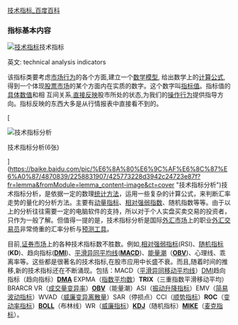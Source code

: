 [技术指标_百度百科](https://baike.baidu.com/item/%E6%8A%80%E6%9C%AF%E6%8C%87%E6%A0%87/4870839?fr=aladdin)



### 指标基本内容

 [![技术指标](https://bkimg.cdn.bcebos.com/pic/738b4710b912c8fc125436ecff039245d6882168?x-bce-process=image/resize,m_lfit,w_440,limit_1)](https://baike.baidu.com/pic/%E6%8A%80%E6%9C%AF%E6%8C%87%E6%A0%87/4870839/0/738b4710b912c8fc125436ecff039245d6882168?fr=lemma&fromModule=lemma_content-image&ct=single "技术指标")技术指标

英文: technical analysis indicators

该指标类要考虑[市场行为](https://baike.baidu.com/item/%E5%B8%82%E5%9C%BA%E8%A1%8C%E4%B8%BA/9951628?fromModule=lemma_inlink)的各个方面,建立一个[数学模型](https://baike.baidu.com/item/%E6%95%B0%E5%AD%A6%E6%A8%A1%E5%9E%8B/1376909?fromModule=lemma_inlink), 给出数学上的[计算公式](https://baike.baidu.com/item/%E8%AE%A1%E7%AE%97%E5%85%AC%E5%BC%8F/19277353?fromModule=lemma_inlink),得到一个体现[股票市场](https://baike.baidu.com/item/%E8%82%A1%E7%A5%A8%E5%B8%82%E5%9C%BA/233854?fromModule=lemma_inlink)的某个方面内在实质的数字。这个数字叫[指标值](https://baike.baidu.com/item/%E6%8C%87%E6%A0%87%E5%80%BC/8754538?fromModule=lemma_inlink)。指标值的[具体数值](https://baike.baidu.com/item/%E5%85%B7%E4%BD%93%E6%95%B0%E5%80%BC/9246509?fromModule=lemma_inlink)和相 互间关系,[直接反映](https://baike.baidu.com/item/%E7%9B%B4%E6%8E%A5%E5%8F%8D%E6%98%A0/22597450?fromModule=lemma_inlink)股市所处的状态,为我们的[操作行为](https://baike.baidu.com/item/%E6%93%8D%E4%BD%9C%E8%A1%8C%E4%B8%BA/22477856?fromModule=lemma_inlink)提供指导方向。指标反映的东西大多是从行情报表中直接看不到的。

[

![技术指标分析](https://bkimg.cdn.bcebos.com/pic/0b7b02087bf40ad1a0aa90b5572c11dfa9ecce1e?x-bce-process=image/resize,m_lfit,w_220,limit_1)

技术指标分析(6张)

](https://baike.baidu.com/pic/%E6%8A%80%E6%9C%AF%E6%8C%87%E6%A0%87/4870839/2258831907/425773228d3942c24723e87f?fr=lemma&fromModule=lemma_content-image&ct=cover "技术指标分析")技术指标分析，是依据一定的数理[统计方法](https://baike.baidu.com/item/%E7%BB%9F%E8%AE%A1%E6%96%B9%E6%B3%95/10694433?fromModule=lemma_inlink)，运用一些复杂的计算公式，来判断汇率走势的量化的分析方法。主要有[动量指标](https://baike.baidu.com/item/%E5%8A%A8%E9%87%8F%E6%8C%87%E6%A0%87/6453656?fromModule=lemma_inlink)、[相对强弱指数](https://baike.baidu.com/item/%E7%9B%B8%E5%AF%B9%E5%BC%BA%E5%BC%B1%E6%8C%87%E6%95%B0/6453581?fromModule=lemma_inlink)、随机指数等等。由于以上的分析往往需要一定的电脑软件的支持，所以对于个人实盘买卖交易的投资者，只作为一般了解。但值得一提的是，技术指标分析是国际[外汇市场](https://baike.baidu.com/item/%E5%A4%96%E6%B1%87%E5%B8%82%E5%9C%BA/2614?fromModule=lemma_inlink)上的职业[外汇交易员](https://baike.baidu.com/item/%E5%A4%96%E6%B1%87%E4%BA%A4%E6%98%93%E5%91%98/1303221?fromModule=lemma_inlink)非常倚重的汇率分析与[预测工具](https://baike.baidu.com/item/%E9%A2%84%E6%B5%8B%E5%B7%A5%E5%85%B7/22068771?fromModule=lemma_inlink)。

目前,[证券市场](https://baike.baidu.com/item/%E8%AF%81%E5%88%B8%E5%B8%82%E5%9C%BA/2986895?fromModule=lemma_inlink)上的各种技术指标数不胜数。例如,[相对强弱指标](https://baike.baidu.com/item/%E7%9B%B8%E5%AF%B9%E5%BC%BA%E5%BC%B1%E6%8C%87%E6%A0%87/6838822?fromModule=lemma_inlink)(RSI)、[随机指标](https://baike.baidu.com/item/%E9%9A%8F%E6%9C%BA%E6%8C%87%E6%A0%87/9401249?fromModule=lemma_inlink)(**KD**)、趋向指标(**[DMI](https://baike.baidu.com/item/DMI/16024?fromModule=lemma_inlink)**)、[平滑异同平均线](https://baike.baidu.com/item/%E5%B9%B3%E6%BB%91%E5%BC%82%E5%90%8C%E5%B9%B3%E5%9D%87%E7%BA%BF/4898897?fromModule=lemma_inlink)(**[MACD](https://baike.baidu.com/item/MACD?fromModule=lemma_inlink)**)、[能量潮](https://baike.baidu.com/item/%E8%83%BD%E9%87%8F%E6%BD%AE/10168521?fromModule=lemma_inlink)（**[OBV](https://baike.baidu.com/item/OBV?fromModule=lemma_inlink)**)、心理线、乖离率等。这些都是很著名的技术指标,在股市应用中长盛不衰。而且,随着时间的推移,新的技术指标还在不断涌现。包括：MACD（[平滑异同移动平均线](https://baike.baidu.com/item/%E5%B9%B3%E6%BB%91%E5%BC%82%E5%90%8C%E7%A7%BB%E5%8A%A8%E5%B9%B3%E5%9D%87%E7%BA%BF/1982903?fromModule=lemma_inlink)）[DMI](https://baike.baidu.com/item/DMI/16024?fromModule=lemma_inlink)趋向指标（趋向指标）**[DMA](https://baike.baidu.com/item/DMA/2385376?fromModule=lemma_inlink)** EXPMA（[指数平均数](https://baike.baidu.com/item/%E6%8C%87%E6%95%B0%E5%B9%B3%E5%9D%87%E6%95%B0/3334858?fromModule=lemma_inlink)）**TRIX**（三重指数平滑移动平均）BRARCR VR（[成交量变异率](https://baike.baidu.com/item/%E6%88%90%E4%BA%A4%E9%87%8F%E5%8F%98%E5%BC%82%E7%8E%87/1976493?fromModule=lemma_inlink)）**[OBV](https://baike.baidu.com/item/OBV?fromModule=lemma_inlink)**（能量潮）ASI（[振动升降指标](https://baike.baidu.com/item/%E6%8C%AF%E5%8A%A8%E5%8D%87%E9%99%8D%E6%8C%87%E6%A0%87/10168470?fromModule=lemma_inlink)）EMV（[简易波动指标](https://baike.baidu.com/item/%E7%AE%80%E6%98%93%E6%B3%A2%E5%8A%A8%E6%8C%87%E6%A0%87/808204?fromModule=lemma_inlink)）WVAD（[威廉变异离散量](https://baike.baidu.com/item/%E5%A8%81%E5%BB%89%E5%8F%98%E5%BC%82%E7%A6%BB%E6%95%A3%E9%87%8F/1171056?fromModule=lemma_inlink)）SAR（停损点）CCI（[顺势指标](https://baike.baidu.com/item/%E9%A1%BA%E5%8A%BF%E6%8C%87%E6%A0%87/976711?fromModule=lemma_inlink)）**ROC**（[变动率指标](https://baike.baidu.com/item/%E5%8F%98%E5%8A%A8%E7%8E%87%E6%8C%87%E6%A0%87/10387865?fromModule=lemma_inlink)）**[BOLL](https://baike.baidu.com/item/BOLL?fromModule=lemma_inlink)**（布林线）WR（[威廉指标](https://baike.baidu.com/item/%E5%A8%81%E5%BB%89%E6%8C%87%E6%A0%87/2064411?fromModule=lemma_inlink)）**[KDJ](https://baike.baidu.com/item/KDJ?fromModule=lemma_inlink)**（随机指标）**[MIKE](https://baike.baidu.com/item/MIKE/2290629?fromModule=lemma_inlink)**（[麦克指标](https://baike.baidu.com/item/%E9%BA%A6%E5%85%8B%E6%8C%87%E6%A0%87/5909364?fromModule=lemma_inlink)）。





